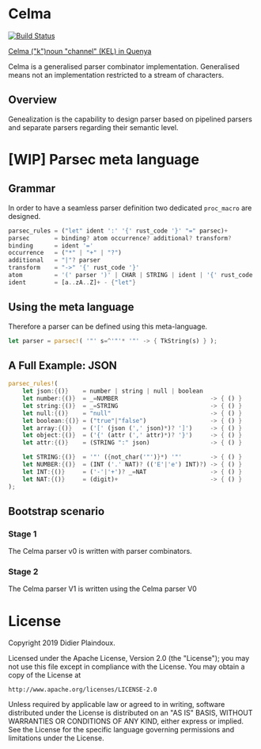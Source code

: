 # Celma 

[![Build Status](https://travis-ci.org/d-plaindoux/celma.svg?branch=master)](https://travis-ci.org/d-plaindoux/celma)

[Celma ("k")noun "channel" (KEL) in Quenya](https://www.elfdict.com/w/kelma)

Celma is a generalised parser combinator implementation. Generalised means not an implementation restricted to a stream of characters.

## Overview

Genealization is the capability to design parser based on pipelined parsers and separate parsers regarding their semantic level.

# [WIP] Parsec meta language

## Grammar
In order to have a seamless parser definition two dedicated `proc_macro` are designed.

```rust
parsec_rules = ("let" ident ':' '{' rust_code '}' "=" parsec)+
parsec       = binding? atom occurrence? additional? transform?
binding      = ident '='
occurrence   = ("*" | "+" | "?")
additional   = "|"? parser
transform    = "->" '{' rust_code '}'
atom         = '(' parser ')' | CHAR | STRING | ident | '{' rust_code '}' | '^' atom
ident        = [a..zA..Z]+ - {"let"}
```

##  Using the meta language

Therefore a parser can be defined using this meta-language.

```rust
let parser = parsec!( '"' s=^'"'* '"' -> { TkString(s) } );
```

## A Full Example: JSON

```rust
parsec_rules!(
    let json:{()}    = number | string | null | boolean
    let number:{()}  = _=NUMBER                          -> { () }
    let string:{()}  = _=STRING                          -> { () }
    let null:{()}    = "null"                            -> { () }
    let boolean:{()} = ("true"|"false")                  -> { () }
    let array:{()}   = ('[' (json (',' json)*)? ']')     -> { () }
    let object:{()}  = ('{' (attr (',' attr)*)? '}')     -> { () }
    let attr:{()}    = (STRING ":" json)                 -> { () }

    let STRING:{()}  = '"' ({not_char('"')}*) '"'        -> { () }
    let NUMBER:{()}  = (INT ('.' NAT)? (('E'|'e') INT)?) -> { () }
    let INT:{()}     = ('-'|'+')? _=NAT                  -> { () }
    let NAT:{()}     = (digit)+                          -> { () }
);
```

## Bootstrap scenario

### Stage 1

The Celma parser v0 is written with parser combinators.

### Stage 2

The Celma parser V1 is written using the Celma parser V0

# License

Copyright 2019 Didier Plaindoux.

Licensed under the Apache License, Version 2.0 (the "License");
you may not use this file except in compliance with the License.
You may obtain a copy of the License at

    http://www.apache.org/licenses/LICENSE-2.0

Unless required by applicable law or agreed to in writing, software
distributed under the License is distributed on an "AS IS" BASIS,
WITHOUT WARRANTIES OR CONDITIONS OF ANY KIND, either express or implied.
See the License for the specific language governing permissions and
limitations under the License.
